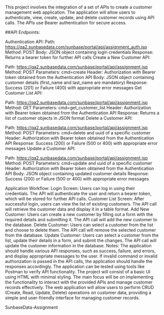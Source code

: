 This project involves the integration of a set of APIs to create a customer management web application. The application will allow users to authenticate, view, create, update, and delete customer records using API calls. The APIs use Bearer authentication for secure access.

##API Endpoints:

Authentication API:
Path: https://qa2.sunbasedata.com/sunbase/portal/api/assignment_auth.jsp
Method: POST
Body: JSON object containing login credentials
Response: Returns a bearer token for further API calls
Create a New Customer API:

Path: https://qa2.sunbasedata.com/sunbase/portal/api/assignment.jsp
Method: POST
Parameters: cmd=create
Header: Authorization with Bearer token obtained from the Authentication API
Body: JSON object containing customer details (first_name and last_name are mandatory)
Response: Success (201) or Failure (400) with appropriate error messages
Get Customer List API:

Path: https://qa2.sunbasedata.com/sunbase/portal/api/assignment.jsp
Method: GET
Parameters: cmd=get_customer_list
Header: Authorization with Bearer token obtained from the Authentication API
Response: Returns a list of customer objects in JSON format
Delete a Customer API:

Path: https://qa2.sunbasedata.com/sunbase/portal/api/assignment.jsp
Method: POST
Parameters: cmd=delete and uuid of a specific customer
Header: Authorization with Bearer token obtained from the Authentication API
Response: Success (200) or Failure (500 or 400) with appropriate error messages
Update a Customer API:

Path: https://qa2.sunbasedata.com/sunbase/portal/api/assignment.jsp
Method: POST
Parameters: cmd=update and uuid of a specific customer
Header: Authorization with Bearer token obtained from the Authentication API
Body: JSON object containing updated customer details
Response: Success (200) or Failure (500 or 400) with appropriate error messages

Application Workflow:
Login Screen:
Users can log in using their credentials. The API will authenticate the user and return a bearer token, which will be stored for further API calls.
Customer List Screen:
After successful login, users can view the list of existing customers. The API call will retrieve the customer data and display it in a table format.
Add New Customer:
Users can create a new customer by filling out a form with the required details and submitting it. The API call will add the new customer to the database.
Delete Customer:
Users can select a customer from the list and choose to delete them. The API call will remove the selected customer from the database.
Update Customer:
Users can select a customer from the list, update their details in a form, and submit the changes. The API call will update the customer information in the database.
Notes:
The application should handle various API responses, such as success, failure, and errors, and display appropriate messages to the user. If invalid command or invalid authorization is passed in the API calls, the application should handle the responses accordingly. The application can be tested using tools like Postman to verify API functionality. The project will consist of a basic UI using HTML with minimal styling. The main focus will be on implementing the functionality to interact with the provided APIs and manage customer records effectively. The web application will allow users to perform CRUD (Create, Read, Update, Delete) operations on customer data, providing a simple and user-friendly interface for managing customer records.

SunbaseData-Assignment
